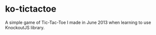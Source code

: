 ko-tictactoe
============

A simple game of Tic-Tac-Toe I made in June 2013 when learning to use KnockoutJS library.
